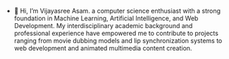 - 👋 Hi, I’m Vijayasree Asam. a computer science enthusiast with a strong foundation in Machine Learning, Artificial Intelligence, and Web Development. My interdisciplinary academic background and professional experience have empowered me to contribute to projects ranging from movie dubbing models and lip synchronization systems to web development and animated multimedia content creation.

<!---
vijayasree1284/vijayasree1284 is a ✨ special ✨ repository because its `README.md` (this file) appears on your GitHub profile.
You can click the Preview link to take a look at your changes.
--->
